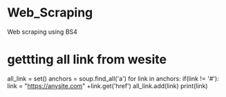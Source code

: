 # Web_Scraping
Web scraping using BS4
# gettting all link from wesite
all_link = set()
anchors = soup.find_all('a')
for link in anchors:
    if(link != '#'):
        link = "https://anysite.com" +link.get('href')
        all_link.add(link)
        print(link)
